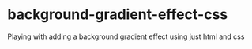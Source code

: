 # background-gradient-effect-css
Playing with adding a background gradient effect using just html and css
